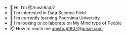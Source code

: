 - 👋 Hi, I’m @AnishRaj07
- 👀 I’m interested in Data Science Field
- 🌱 I’m currently learning Poornima University
- 💞️ I’m looking to collaborate on My Mind type of People
- 📫 How to reach me anishraj1807@gmail.com

<!---
AnishRaj07/AnishRaj07 is a ✨ special ✨ repository because its `README.md` (this file) appears on your GitHub profile.
You can click the Preview link to take a look at your changes.
--->
